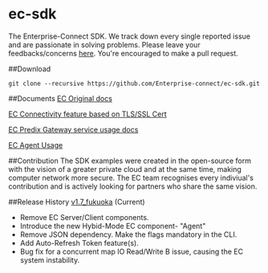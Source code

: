 # ec-sdk
The Enterprise-Connect SDK. We track down every single reported issue and are passionate in solving problems. Please leave your feedbacks/concerns [here](https://github.com/Enterprise-connect/ec-sdk/issues). You're encouraged to make a pull request.

##Download
```
git clone --recursive https://github.com/Enterprise-connect/ec-sdk.git
```
##Documents
[EC Original docs](README.origin.md)

[EC Connectivity feature based on TLS/SSL Cert](README.cert.md)

[EC Predix Gateway service usage docs](README.predix.service.md)

[EC Agent Usage](README_ecagent.md)

##Contribution
The SDK examples were created in the open-source form with the vision of a greater private cloud and at the same time, making computer network more secure. The EC team recognises every indiviual's contribution and is actively looking for partners who share the same vision.

##Release History
[v1.7_fukuoka](https://github.com/Enterprise-connect/ec-sdk/releases) (Current)
 - Remove EC Server/Client components.
 - Introduce the new Hybid-Mode EC component- "Agent"
 - Remove JSON dependency. Make the flags mandatory in the CLI.
 - Add Auto-Refresh Token feature(s).
 - Bug fix for a concurrent map IO Read/Write B issue, causing the EC system instability. 
